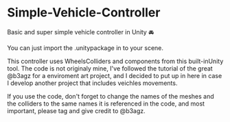 # Simple-Vehicle-Controller
Basic and super simple vehicle controller in Unity 🚘

You can just import the .unitypackage in to your scene.  

This controller uses WheelsColliders and components from this built-inUnity tool. The code is not originaly mine, I've followed the tutorial of the great @b3agz for a enviroment art project, and I decided to put up in here in case I develop another project that includes veichles movements.

If you use the code, don't forget to change the names of the meshes and the colliders to the same names it is referenced in the code, and most important, please tag and give credit to @b3agz.
